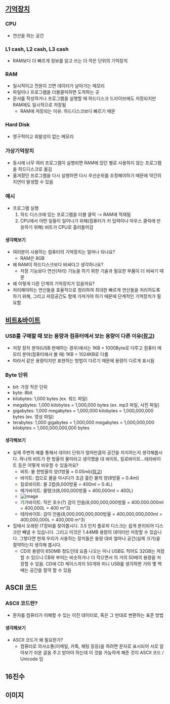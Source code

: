 ## [기억장치](https://www.edwith.org/cs50/lecture/22801?isDesc=false)
### CPU 
- 연산을 하는 공간
### L1 cash, L2 cash, L3 cash
- RAM보다 더 빠르게 정보를 읽고 쓰는 더 작은 단위의 기억장치
### RAM
  - 일시적이고 전원이 끄면 데이터가 날아가는 메모리   
  - 파일이나 프로그램을 더블클릭하면 도착하는 곳
  - 문서를 작성하거나 프로그램을 실행할 때 하드디스크 드라이브에도 
    저장되지만 RAM에도 일시적으로 저장됨
    - RAM에 저장되는 이유: 하드디스크보다 빠르기 때문
### Hard Disk
- 영구적이고 휘발성이 없는 메모리
### 가상기억장치
  - 동시에 너무 여러 프로그램이 실행되면 RAM에 있던 별로 사용하지 않는 프로그램을 하드디스크로 옮김
  - 옮겨졌던 프로그램을 다시 실행하면 다시 우선순위를 조정해야하기 때문에 약간의 지연이 발생할 수 있음
### 예시
- 프로그램 실행
  1. 하드 디스크에 있는 프로그램을 더블 클릭 -> RAM에 적재됨
  2. CPU에서 어떤 일들이 일어나기 위해(컴퓨터가 키 입력이나 마우스 클릭에 반응하기 위해) 비트가 CPU로 흘러들어감

#### 생각해보기
- 여러분이 사용하는 컴퓨터의 기억장치는 얼마나 되나요?
  - RAM은 8GB
- 왜 RAM이 하드디스크보다 비싸다고 생각하나요?
  - 저장 기능보다 연산(처리) 기능을 하기 위한 기술과 필요한 부품이 더 비싸기 때문 
-  왜 이렇게 다른 단계의 기억장치가 있을까요?
  - 처리해야하는 연산들을 효율적으로 정리하여 최대한 빠르게 연산들을 처리하도록 하기 위해, 그리고 저장공간도 함께 가져가야 하기 때문에 단계적인 기억장치가 필요함

## [비트&바이트](https://www.edwith.org/cs50/lecture/22803)

### USB를 구매할 때 보는 용량과 컴퓨터에서 보는 용량이 다른 이유([참고](https://blog.lael.be/post/203))
- 저장 장치 분야(USB 판매하는 경우)에서는 1KB = 1000Byte로 다루고 컴퓨터 메모리 분야(컴퓨터에서 볼 때) 1KB = 1024KB로 다룸
- 따라서 같은 용량이지만 표현하는 방법이 다르기 때문에 용량이 다르게 표시됨 
  
### Byte 단위
- bit: 가장 작은 단위
- byte: 8bit
- kilobytes: 1,000 bytes (ex. 워드 파일)
- megabytes: 1,000 kilobytes = 1,000,000 bytes (ex. mp3 파일, 사진 파일)
- gigabytes: 1,000 megabytes = 1,000,000 kilobytes = 1,000,000,000 bytes (ex. 영상 파일)
- terabytes: 1,000 gigabytes = 1,000,000 megabytes = 1,000,000,000 kilobytes = 1,000,000,000,000 bytes

#### 생각해보기
- 실제 주변의 예를 통해서 데이터 단위가 얼마만큼의 공간을 차지하는지 생각해봅시다. 하나의 비트가 한 방울의 물이라고 생각했을 대 바이트, 킬로바이트...테라바이트 등은 어떻게 비유할 수 있을까요?
  - 비트: 물 한방울의 양(1방울 = 0.05ml)([참고](https://m.blog.naver.com/PostView.naver?isHttpsRedirect=true&blogId=underyourshade&logNo=220817918161)) 
  - 바이트: 컵으로 물을 마시다가 조금 흘린 물의 양(8방울 = 0.4ml)
  - 킬로바이트: 물 2컵(8,000방울 = 400ml = 0.4L)
  - 메가바이트: 물탱크(8,000,000방울 = 400,000ml = 400L)
  - ![image](https://user-images.githubusercontent.com/114588184/200714377-73936c1d-13c7-4ac2-9494-9956bcba0833.png)
  - 기가바이트: 작은 호수(?) 감이 안옴(8,000,000,000방울 = 400.000.000ml = 400,000L = 400 m^3)
  - 테라바이트: 감이 안옴(8,000,000,000,000방울 = 400,000,000,000ml = 400,000,000L = 400,000 m^3)
- 집에서 오래된 IT장비를 찾아봅시다. 3.5 인치 플로피 디스크는 쉽게 분리되어 디스크만 빼낼 수 있습니다. 그리고 이것은 1.44MB 용량의 데이터만 저장할 수 있습니다. 그렇다면 현재 우리가 사용하는 장치들은 용량 대비 얼마나 공간(실제 크기)을 절약하는지 생각해 봅시다.
  - CD의 용량이 650MB 정도인데 요즘 나오는 미니 USB도 적어도 32GB는 저장할 수 있으니 CB와 부피는 비슷하거나 더 작으면서 의 거의 50배의 용량을 저장할 수 있음. CD에 CD 케이스까지 50개와 미니 USB를 생각하면 거의 몇 백배는 공간을 절약 할 수 있음


## ASCII 코드

### ASCII 코드란?
- 문자를 컴퓨터가 이해할 수 있는 이진 데이터로, 혹은 그 반대로 변환하는 표준 방법

#### 생각해보기
- ASCII 코드가 왜 필요한가?
  - 컴퓨터로 의사소통(이메일, 카톡, 채팅 등등)을 하려면 문자로 표시되어 서로 알아보기 쉬운 글을 주고 받아야 하는데 이 것을 가능하게 해준 것이 ASCII 코드 / Unicode 임 

## 16진수

## 이미지
